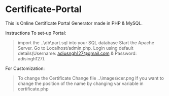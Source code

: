 # Certificate-Portal
This is Online Certificate Portal Generator made in PHP & MySQL.

Instructions To set-up Portal:
>import the ..\db\part.sql into your SQL database
>Start the Apache Server.
>Go to Localhost/admin.php. Login using default details(Username: adiusngh127@gmail.com & Password: adisingh127).

For Customization:
>To change the Certificate Change file ..\images\cer.png
>If you want to change the position of the name by changing var variable in certificate.php 
